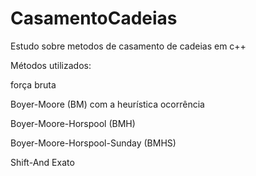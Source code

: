 # CasamentoCadeias
Estudo sobre metodos de casamento de cadeias em c++

Métodos utilizados:

força bruta

Boyer-Moore (BM) com a heurística ocorrência

Boyer-Moore-Horspool  (BMH)

Boyer-Moore-Horspool-Sunday  (BMHS)

Shift-And Exato
